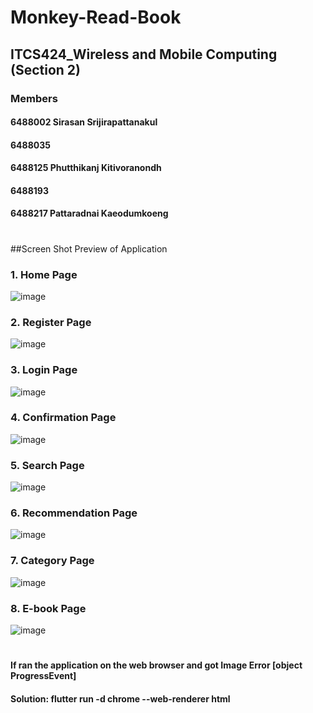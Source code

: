 # Monkey-Read-Book
## ITCS424_Wireless and Mobile Computing (Section 2)
### Members
#### 6488002 Sirasan Srijirapattanakul
#### 6488035
#### 6488125 Phutthikanj Kitivoranondh
#### 6488193
#### 6488217 Pattaradnai Kaeodumkoeng
#

##Screen Shot Preview of Application

### 1. Home Page
![image](https://github.com/23Coffee/Monkey-Read-Book/assets/122808660/a05d6886-6113-4c46-9225-8d1fb1d18ae6)

### 2. Register Page
![image](https://github.com/23Coffee/Monkey-Read-Book/assets/122808660/8ff83e8f-005f-4c72-b64e-e9c209a01409)

### 3. Login Page
![image](https://github.com/23Coffee/Monkey-Read-Book/assets/122808660/06ed2aff-7588-4565-a7f8-9e4ebfe80dd9)

### 4. Confirmation Page
![image](https://github.com/23Coffee/Monkey-Read-Book/assets/122808660/f93065d5-40f7-4e38-83b4-f569496d2373)

### 5. Search Page
![image](https://github.com/23Coffee/Monkey-Read-Book/assets/122808660/9e620403-95e3-48d6-a491-e2f0c4c60735)


### 6. Recommendation Page
![image](https://github.com/23Coffee/Monkey-Read-Book/assets/122808660/e654941e-6ea7-4640-9446-d0516148ad74)


### 7. Category Page
![image](https://github.com/23Coffee/Monkey-Read-Book/assets/122808660/2a14b2a9-c71c-400b-baa7-80076745f474)


### 8. E-book Page
![image](https://github.com/23Coffee/Monkey-Read-Book/assets/122808660/bb6b48fb-cae4-4aec-bff7-1a33ff1844ab)

#
#### If ran the application on the web browser and got Image Error [object ProgressEvent]
#### Solution: flutter run -d chrome --web-renderer html
